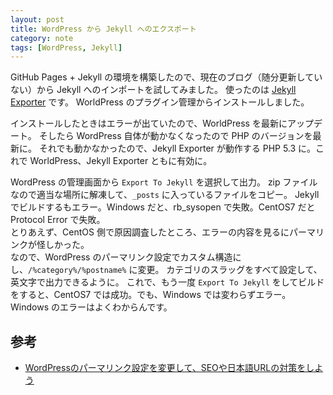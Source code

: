 ```yaml
---
layout: post
title: WordPress から Jekyll へのエクスポート
category: note
tags: [WordPress, Jekyll]
---
```


GitHub Pages + Jekyll の環境を構築したので、現在のブログ（随分更新していない）から Jekyll へのインポートを試してみました。
使ったのは [Jekyll Exporter](https://ja.wordpress.org/plugins/jekyll-exporter/) です。
WorldPress のプラグイン管理からインストールしました。

インストールしたときはエラーが出ていたので、WorldPress を最新にアップデート。
そしたら WordPress 自体が動かなくなったので PHP のバージョンを最新に。
それでも動かなかったので、Jekyll Exporter が動作する PHP 5.3 に。これで WorldPress、Jekyll Exporter ともに有効に。

WordPress の管理画面から `Export To Jekyll` を選択して出力。
zip ファイルなので適当な場所に解凍して、`_posts` に入っているファイルをコピー。
Jekyll でビルドするもエラー。Windows だと、rb_sysopen で失敗。CentOS7 だと Protocol Error で失敗。  
とりあえず、CentOS 側で原因調査したところ、エラーの内容を見るにパーマリンクが怪しかった。  
なので、WordPress のパーマリンク設定でカスタム構造にし、`/%category%/%postname%` に変更。
カテゴリのスラッグをすべて設定して、英文字で出力できるように。
これで、もう一度 `Export To Jekyll` をしてビルドをすると、CentOS7 では成功。でも、Windows では変わらずエラー。
Windows のエラーはよくわからんです。

## 参考
 * [WordPressのパーマリンク設定を変更して、SEOや日本語URLの対策をしよう](http://liginc.co.jp/web/wp/customize/148458)
